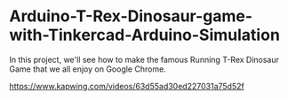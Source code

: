 # Arduino-T-Rex-Dinosaur-game-with-Tinkercad-Arduino-Simulation
In this project, we'll see how to make the famous Running T-Rex Dinosaur Game that we all enjoy on Google Chrome.

https://www.kapwing.com/videos/63d55ad30ed227031a75d52f

